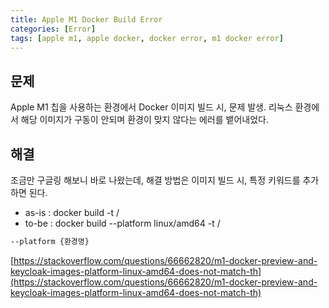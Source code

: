 ```yaml
---
title: Apple M1 Docker Build Error
categories: [Error]
tags: [apple m1, apple docker, docker error, m1 docker error]
---
```


## 문제

Apple M1 칩을 사용하는 환경에서 Docker 이미지 빌드 시, 문제 발생. 리눅스 환경에서 해당 이미지가 구동이 안되며 환경이 맞지 않다는 에러를 뱉어내었다.

## 해결

조금만 구글링 해보니 바로 나왔는데, 해결 방법은 이미지 빌드 시, 특정 키워드를 추가하면 된다.

- as-is : docker build -t <username>/<imagename>
- to-be : docker build --platform linux/amd64 -t <username>/<imagename>

```bash
--platform {환경명}
```

[https://stackoverflow.com/questions/66662820/m1-docker-preview-and-keycloak-images-platform-linux-amd64-does-not-match-th](https://stackoverflow.com/questions/66662820/m1-docker-preview-and-keycloak-images-platform-linux-amd64-does-not-match-th)

